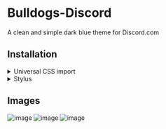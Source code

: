 # Bulldogs-Discord
A clean and simple dark blue theme for Discord.com

## Installation

<details>
<summary>Universal CSS import</summary>

Paste `@import url("https://bulldog3321.github.io/Bulldogs-Discord/main.css");` at the very top of any CSS editor

</details>

<details>
<summary>Stylus</summary>

[Click here](https://bulldog3321.github.io/Bulldogs-Discord/Bulldogs-Discord.user.css) (Firefox users must enable "Patch CSP to allow style assets" in Stylus settings)

</details>

## Images
![image]()
![image]()
![image]()
